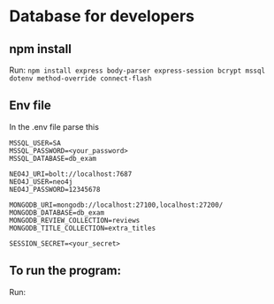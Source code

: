 # Database for developers

## npm install
Run:
``` npm install express body-parser express-session bcrypt mssql dotenv method-override connect-flash ``` 


## Env file
In the .env file parse this 

``` MSSQL_SERVER=localhost
MSSQL_USER=SA
MSSQL_PASSWORD=<your_password>
MSSQL_DATABASE=db_exam

NEO4J_URI=bolt://localhost:7687
NEO4J_USER=neo4j
NEO4J_PASSWORD=12345678

MONGODB_URI=mongodb://localhost:27100,localhost:27200/
MONGODB_DATABASE=db_exam
MONGODB_REVIEW_COLLECTION=reviews
MONGODB_TITLE_COLLECTION=extra_titles

SESSION_SECRET=<your_secret>
``` 

## To run the program:
Run: 
``` npm start ´´´ 
